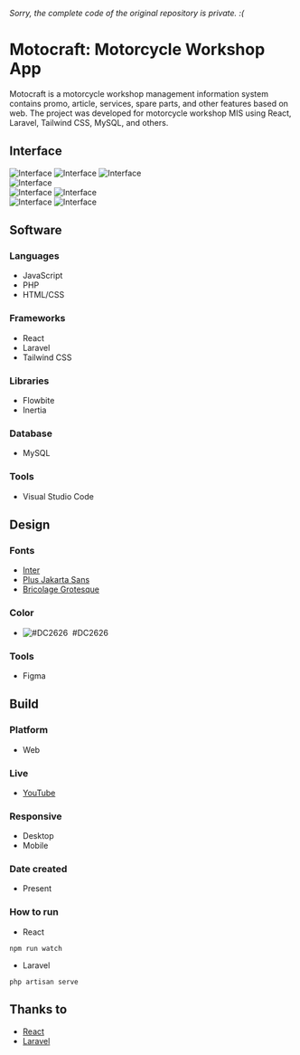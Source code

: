 *Sorry, the complete code of the original repository is private. :(*

# Motocraft: Motorcycle Workshop App
Motocraft is a motorcycle workshop management information system contains promo, article, services, spare parts, and other features based on web. The project was developed for motorcycle workshop MIS using React, Laravel, Tailwind CSS, MySQL, and others.

## Interface
![Interface](https://raw.githubusercontent.com/luqmanherifa/luqman-herifa-personal-portfolio-v2/main/public/works/motocraft.png)
![Interface](https://raw.githubusercontent.com/luqmanherifa/luqman-herifa-personal-portfolio-v2/main/public/works/detail/motocraft01.png)
![Interface](https://raw.githubusercontent.com/luqmanherifa/luqman-herifa-personal-portfolio-v2/main/public/works/detail/motocraft02.png)  
![Interface](https://raw.githubusercontent.com/luqmanherifa/luqman-herifa-personal-portfolio-v2/main/public/works/detail/motocraft03.png)  
![Interface](https://raw.githubusercontent.com/luqmanherifa/luqman-herifa-personal-portfolio-v2/main/public/works/detail/motocraft04.png)
![Interface](https://raw.githubusercontent.com/luqmanherifa/luqman-herifa-personal-portfolio-v2/main/public/works/detail/motocraft05.png)  
![Interface](https://raw.githubusercontent.com/luqmanherifa/luqman-herifa-personal-portfolio-v2/main/public/works/detail/motocraft06.png) 
![Interface](https://raw.githubusercontent.com/luqmanherifa/luqman-herifa-personal-portfolio-v2/main/public/works/detail/motocraft07.png)

## Software
### Languages
  - JavaScript
  - PHP
  - HTML/CSS

### Frameworks
  - React
  - Laravel
  - Tailwind CSS

### Libraries
  - Flowbite
  - Inertia

### Database
  - MySQL

### Tools
  - Visual Studio Code

## Design
### Fonts
  - [Inter](https://fonts.google.com/specimen/Inter)
  - [Plus Jakarta Sans](https://fonts.google.com/specimen/Plus+Jakarta+Sans)
  - [Bricolage Grotesque](https://fonts.google.com/specimen/Bricolage+Grotesque)

### Color
  - ![#DC2626](https://placehold.co/20x20/DC2626/DC2626.png)  #DC2626

### Tools
  - Figma

## Build
### Platform
  - Web

### Live
  - [YouTube](https://youtu.be/Zycy6pxrcNg)

### Responsive
  - Desktop
  - Mobile

### Date created
  - Present

### How to run
  - React
```
npm run watch
```
  - Laravel
```
php artisan serve
```

## Thanks to
  - [React](https://react.dev)
  - [Laravel](https://laravel.com)
